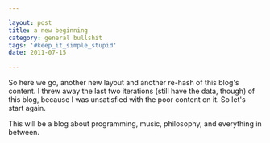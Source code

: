 ```yaml
---

layout: post
title: a new beginning
category: general bullshit
tags: '#keep_it_simple_stupid'
date: 2011-07-15

---
```


So here we go, another new layout and another re-hash of this blog's content. I threw away the last two iterations (still have the data, though) of this blog, because I was unsatisfied with the poor content on it. So let's start again.

This will be a blog about programming, music, philosophy, and everything in between.